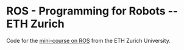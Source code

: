 # ROS - Programming for Robots -- ETH Zurich
Code for the [mini-course on ROS](http://www.rsl.ethz.ch/education-students/lectures/ros.html) from the ETH Zurich University.
